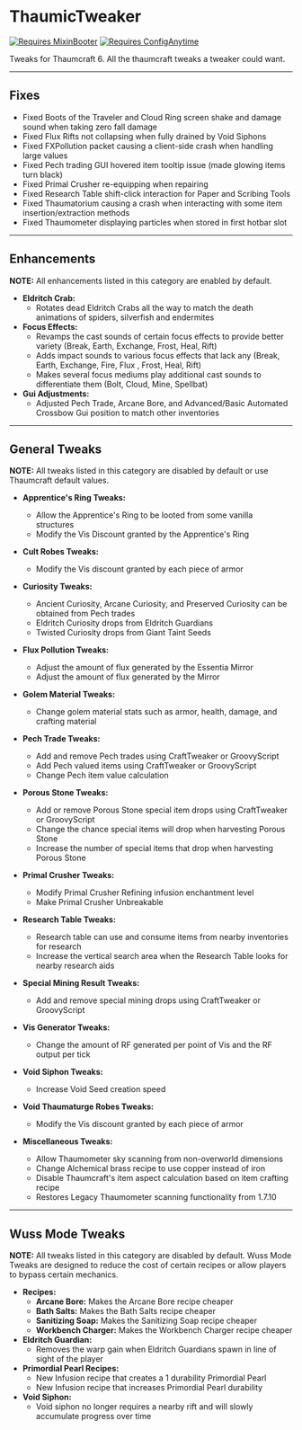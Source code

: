 # ThaumicTweaker

[![Requires MixinBooter](https://img.shields.io/badge/Requires-MixinBooter-3498db.svg?labelColor=34495e&style=for-the-badge)](https://www.curseforge.com/minecraft/mc-mods/mixin-booter)
[![Requires ConfigAnytime](https://img.shields.io/badge/Requires-ConfigAnytime-3498db.svg?labelColor=34495e&style=for-the-badge)](https://www.curseforge.com/minecraft/mc-mods/configanytime)

Tweaks for Thaumcraft 6. All the thaumcraft tweaks a tweaker could want.

---

## Fixes
- Fixed Boots of the Traveler and Cloud Ring screen shake and damage sound when taking zero fall damage
- Fixed Flux Rifts not collapsing when fully drained by Void Siphons
- Fixed FXPollution packet causing a client-side crash when handling large values
- Fixed Pech trading GUI hovered item tooltip issue (made glowing items turn black)
- Fixed Primal Crusher re-equipping when repairing
- Fixed Research Table shift-click interaction for Paper and Scribing Tools
- Fixed Thaumatorium causing a crash when interacting with some item insertion/extraction methods
- Fixed Thaumometer displaying particles when stored in first hotbar slot

---

## Enhancements
**NOTE:** All enhancements listed in this category are enabled by default. 

- **Eldritch Crab:**
  - Rotates dead Eldritch Crabs all the way to match the death animations of spiders, silverfish and endermites
- **Focus Effects:** 
  - Revamps the cast sounds of certain focus effects to provide better variety (Break, Earth, Exchange, Frost, Heal, Rift)
  - Adds impact sounds to various focus effects that lack any (Break, Earth, Exchange, Fire, Flux , Frost, Heal, Rift)
  - Makes several focus mediums play additional cast sounds to differentiate them (Bolt, Cloud, Mine, Spellbat)
- **Gui Adjustments:**
  - Adjusted Pech Trade, Arcane Bore, and Advanced/Basic Automated Crossbow Gui position to match other inventories

---

## General Tweaks
**NOTE:** All tweaks listed in this category are disabled by default or use Thaumcraft default values. 

- **Apprentice's Ring Tweaks:**
  - Allow the Apprentice's Ring to be looted from some vanilla structures
  - Modify the Vis Discount granted by the Apprentice's Ring
- **Cult Robes Tweaks:**
  - Modify the Vis discount granted by each piece of armor
- **Curiosity Tweaks:**
  - Ancient Curiosity, Arcane Curiosity, and Preserved Curiosity can be obtained from Pech trades
  - Eldritch Curiosity drops from Eldritch Guardians
  - Twisted Curiosity drops from Giant Taint Seeds
- **Flux Pollution Tweaks:**
  - Adjust the amount of flux generated by the Essentia Mirror
  - Adjust the amount of flux generated by the Mirror
- **Golem Material Tweaks:**
  - Change golem material stats such as armor, health, damage, and crafting material
- **Pech Trade Tweaks:** 
  - Add and remove Pech trades using CraftTweaker or GroovyScript
  - Add Pech valued items using CraftTweaker or GroovyScript
  - Change Pech item value calculation
- **Porous Stone Tweaks:**
  - Add or remove Porous Stone special item drops using CraftTweaker or GroovyScript
  - Change the chance special items will drop when harvesting Porous Stone
  - Increase the number of special items that drop when harvesting Porous Stone
- **Primal Crusher Tweaks:**
  - Modify Primal Crusher Refining infusion enchantment level
  - Make Primal Crusher Unbreakable
- **Research Table Tweaks:**
  - Research table can use and consume items from nearby inventories for research
  - Increase the vertical search area when the Research Table looks for nearby research aids
- **Special Mining Result Tweaks:** 
  - Add and remove special mining drops using CraftTweaker or GroovyScript
- **Vis Generator Tweaks:** 
  - Change the amount of RF generated per point of Vis and the RF output per tick
- **Void Siphon Tweaks:** 
  - Increase Void Seed creation speed
- **Void Thaumaturge Robes Tweaks:** 
  - Modify the Vis discount granted by each piece of armor

- **Miscellaneous Tweaks:**
  - Allow Thaumometer sky scanning from non-overworld dimensions
  - Change Alchemical brass recipe to use copper instead of iron
  - Disable Thaumcraft's item aspect calculation based on item crafting recipe 
  - Restores Legacy Thaumometer scanning functionality from 1.7.10


---

## Wuss Mode Tweaks
**NOTE:** All tweaks listed in this category are disabled by default. Wuss Mode Tweaks are designed to reduce the cost of certain recipes or allow players to bypass certain mechanics.

- **Recipes:**
  - **Arcane Bore:** Makes the Arcane Bore recipe cheaper
  - **Bath Salts:** Makes the Bath Salts recipe cheaper
  - **Sanitizing Soap:** Makes the Sanitizing Soap recipe cheaper
  - **Workbench Charger:** Makes the Workbench Charger recipe cheaper
- **Eldritch Guardian:** 
  - Removes the warp gain when Eldritch Guardians spawn in line of sight of the player
- **Primordial Pearl Recipes:**
  - New Infusion recipe that creates a 1 durability Primordial Pearl
  - New Infusion recipe that increases Primordial Pearl durability
- **Void Siphon:**
  - Void siphon no longer requires a nearby rift and will slowly accumulate progress over time
